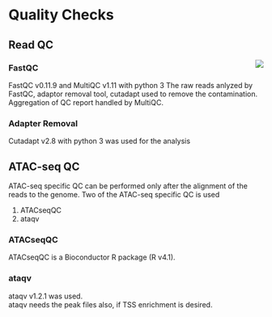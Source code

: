 # Quality Checks

## Read QC

<img align="right"  src="https://github.com/RadPa/ATAC-seq/blob/main/pre-core%20analysis/qc.png"> 

### FastQC

FastQC v0.11.9 and MultiQC v1.11 with python 3
The raw reads anlyzed by FastQC, adaptor removal tool, cutadapt used to remove the contamination.
Aggregation of QC report handled by MultiQC.

### Adapter Removal
Cutadapt v2.8 with python 3 was used for the analysis

## ATAC-seq QC

ATAC-seq specific QC can be performed only after the alignment of the reads to the genome.
Two of the ATAC-seq specific QC is used
  1. ATACseqQC
  2. ataqv                                   

### ATACseqQC

ATACseqQC is a Bioconductor R package (R v4.1). 

### ataqv

ataqv v1.2.1 was used.\
ataqv needs the peak files also, if TSS enrichment is desired.

